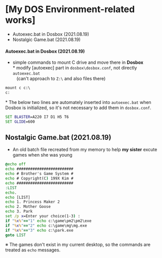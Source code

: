 # [My DOS Environment-related works]

- Autoexec.bat in Dosbox (2021.08.19)
- Nostalgic Game.bat (2021.08.19)


#### Autoexec.bat in Dosbox (2021.08.19)
- simple commands to mount C drive and move there in **Dosbox**  
\* modify [autoexec] part in `dosbox\dosbox.conf`, not directly `autoexec.bat`  
&nbsp;&nbsp;&nbsp;(can't approach to `Z:\` and also files there)
```bat
mount c c:\
c:
```

\* The below two lines are automately inserted into `autoexec.bat` when Dosbox is initialized, so it's not necessary to add them in `dosbox.conf`.
```bat
SET BLASTER=A220 I7 D1 H5 T6
SET GLIDE=600
```


## Nostalgic Game.bat (2021.08.19)
- An old batch file recreated from my memory to help **my sister** excute games when she was young
```bat
@echo off
echo #########################
echo # Brother's Game System #
echo # Copyright(C) 199X Kim #
echo #########################
:LIST
echo.
echo [LIST]
echo 1. Princess Maker 2
echo 2. Mother Goose
echo 3. Park
set /p x=Enter your choice(1-3) : 
if "%x%"=="1" echo c:\game\pm2\pm2\exe
if "%x%"=="2" echo c:\game\mg\mg.exe
if "%x%"=="3" echo c:\park.exe
goto LIST
```
※ The games don't exist in my current desktop, so the commands are treated as `echo` messages.